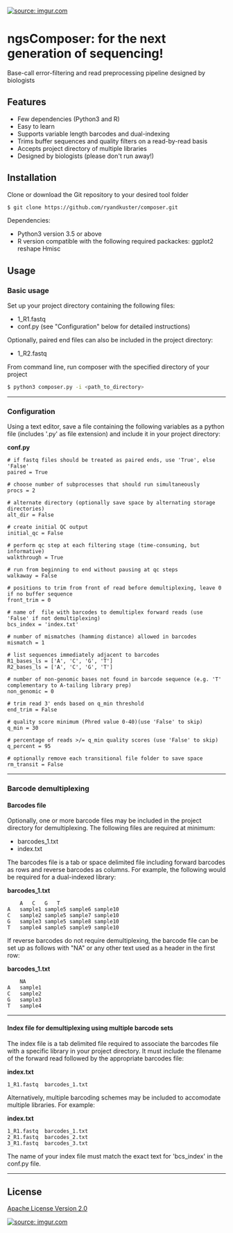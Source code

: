 <a href="https://imgur.com/gYTN9Hv"><img src="https://i.imgur.com/gYTN9Hv.png" title="source: imgur.com" /></a>

# ngsComposer: for the next generation of sequencing!

Base-call error-filtering and read preprocessing pipeline designed by biologists

## Features

- Few dependencies (Python3 and R)
- Easy to learn
- Supports variable length barcodes and dual-indexing
- Trims buffer sequences and quality filters on a read-by-read basis
- Accepts project directory of multiple libraries
- Designed by biologists (please don't run away!)


## Installation

Clone or download the Git repository to your desired tool folder

```bash
$ git clone https://github.com/ryandkuster/composer.git
```

Dependencies:
- Python3 version 3.5 or above
- R version compatible with the following required packackes:
	ggplot2
	reshape
	Hmisc


## Usage

### Basic usage

Set up your project directory containing the following files:
- 1_R1.fastq
- conf.py (see "Configuration" below for detailed instructions)

Optionally, paired end files can also be included in the project directory:
- 1_R2.fastq

From command line, run composer with the specified directory of your project
```bash
$ python3 composer.py -i <path_to_directory>
```

***

### Configuration
Using a text editor, save a file containing the following variables as a python file (includes '.py' as file extension) and include it in your project directory:

**conf.py**

```
# if fastq files should be treated as paired ends, use 'True', else 'False'
paired = True

# choose number of subprocesses that should run simultaneously
procs = 2

# alternate directory (optionally save space by alternating storage directories)
alt_dir = False

# create initial QC output
initial_qc = False

# perform qc step at each filtering stage (time-consuming, but informative)
walkthrough = True

# run from beginning to end without pausing at qc steps
walkaway = False

# positions to trim from front of read before demultiplexing, leave 0 if no buffer sequence
front_trim = 0

# name of  file with barcodes to demultiplex forward reads (use 'False' if not demultiplexing)
bcs_index = 'index.txt'

# number of mismatches (hamming distance) allowed in barcodes
mismatch = 1

# list sequences immediately adjacent to barcodes
R1_bases_ls = ['A', 'C', 'G', 'T']
R2_bases_ls = ['A', 'C', 'G', 'T']

# number of non-genomic bases not found in barcode sequence (e.g. 'T' complementary to A-tailing library prep)
non_genomic = 0

# trim read 3' ends based on q_min threshold
end_trim = False

# quality score minimum (Phred value 0-40)(use 'False' to skip)
q_min = 30

# percentage of reads >/= q_min quality scores (use 'False' to skip)
q_percent = 95

# optionally remove each transitional file folder to save space
rm_transit = False
```

***

### Barcode demultiplexing
#### Barcodes file
Optionally, one or more barcode files may be included in the project directory for demultiplexing. The following files are required at minimum:
- barcodes_1.txt
- index.txt

The barcodes file is a tab or space delimited file including forward barcodes as rows and reverse barcodes as columns. For example, the following would be required for a dual-indexed library:

**barcodes_1.txt**
```
	A	C	G	T
A	sample1	sample5	sample6	sample10
C	sample2	sample5	sample7	sample10
G	sample3	sample5	sample8	sample10
T	sample4	sample5	sample9	sample10
```

If reverse barcodes do not require demultiplexing, the barcode file can be set up as follows with "NA" or any other text used as a header in the first row:

**barcodes_1.txt**
```
	NA
A	sample1
C	sample2
G	sample3
T	sample4
```

***

#### Index file for demultiplexing using multiple barcode sets
The index file is a tab delimited file required to associate the barcodes file with a specific library in your project directory. It must include the filename of the forward read followed by the appropriate barcodes file:

**index.txt**
```
1_R1.fastq  barcodes_1.txt
```

Alternatively, multiple barcoding schemes may be included to accomodate multiple libraries. For example:

**index.txt**
```
1_R1.fastq  barcodes_1.txt
2_R1.fastq  barcodes_2.txt
3_R1.fastq  barcodes_3.txt
```

The name of your index file must match the exact text for 'bcs_index' in the conf.py file.

***

## License

<a href="https://github.com/ryandkuster/Pipeline/blob/master/LICENSE">Apache License Version 2.0</a>

<a href="https://imgur.com/uQ0kCRk"><img src="https://i.imgur.com/uQ0kCRk.png" title="source: imgur.com" /></a>
